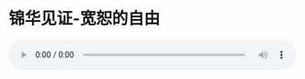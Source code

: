 # 锦华见证-宽恕的自由

<audio style="width: 100%;" preload="false" controls controlslist="nodownload"><source src="//cdn.wechat.edu.pl/audio/mp3/old/12371.mp3" type="audio/mpeg">Your browser does not support the audio element.</audio>


